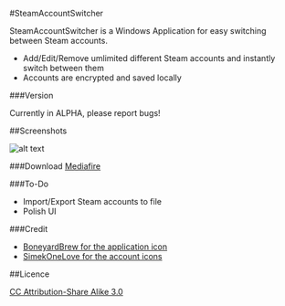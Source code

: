 #SteamAccountSwitcher

SteamAccountSwitcher is a Windows Application for easy switching between Steam accounts.

- Add/Edit/Remove umlimited different Steam accounts and instantly switch between them
- Accounts are encrypted and saved locally

###Version

Currently in ALPHA, please report bugs!

##Screenshots

![alt text](http://puu.sh/9I1E9/aa53d096c5.png, "Screenshot 1")

###Download
[Mediafire](https://www.mediafire.com/?0939vo827svd12h)


###To-Do

- Import/Export Steam accounts to file
- Polish UI


###Credit
- [BoneyardBrew for the application icon](http://boneyardbrew.deviantart.com/art/Modern-Steam-Icon-421263397)
- [SimekOneLove for the account icons](http://www.iconarchive.com/artist/simekonelove.html)


##Licence

[CC Attribution-Share Alike 3.0](http://creativecommons.org/licenses/by-sa/3.0/)

